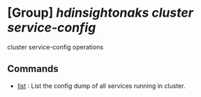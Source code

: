 # [Group] _hdinsightonaks cluster service-config_

cluster service-config operations

## Commands

- [list](/Commands/hdinsightonaks/cluster/service-config/_list.md)
: List the config dump of all services running in cluster.
